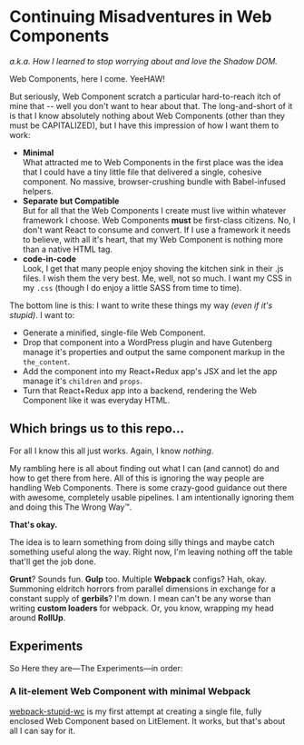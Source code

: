 # Continuing Misadventures in Web Components 
*a.k.a. How I learned to stop worrying about and love the Shadow DOM.*

Web Components, here I come. YeeHAW! 

But seriously, Web Component scratch a particular hard-to-reach itch of mine that -- well you don't 
want to hear about that. The long-and-short of it is that I know absolutely nothing about 
Web Components (other than they must be CAPITALIZED), but I have this impression of how I want them 
to work:

- **Minimal**<br>What attracted me to Web Components in the first place was the idea
 that I could have a tiny little file that delivered a single, cohesive component. 
 No massive, browser-crushing bundle with Babel-infused helpers.
- **Separate but Compatible**<br>But for all that the Web Components I create must live 
 within whatever framework I choose. Web Components **must** be first-class citizens. No, I 
 don't want React to consume and convert.  If I use a framework it needs to believe, 
 with all it's heart, that my Web Component is nothing more than a native HTML tag. 
- **code-in-code**<br>Look, I get that many people enjoy shoving the kitchen sink in their
.js files. I wish them the very best. 
Me, well, not so much. I want my CSS in my `.css` (though I do enjoy a little SASS from
time to time).

The bottom line is this: I want to write these things my way _(even if it's stupid)_. 
I want to: 

- Generate a minified, single-file Web Component.
- Drop that component into a WordPress plugin and have Gutenberg manage it's properties and 
output the same component markup in the `the_content`.
- Add the component into my React+Redux app's JSX and let the app manage it's 
`children` and `props`. 
- Turn that React+Redux app into a backend, rendering the Web Component like it was everyday HTML.

## Which brings us to this repo...

For all I know this all just works. Again, I know _nothing_. 

My rambling here is all about finding out what I can (and cannot) do and how to get there from here. 
All of this is ignoring the way people are handling Web Components. There is some crazy-good guidance 
out there with awesome, completely usable pipelines. 
I am intentionally ignoring them and doing this The Wrong Way™.

**That's okay.** 

The idea is to learn something from doing silly things and maybe catch something useful
along the way. Right now, I'm leaving nothing off the table that'll get the job done.
 
**Grunt**? Sounds fun. **Gulp** too. Multiple **Webpack** configs? Hah, okay. 
Summoning eldritch horrors from parallel dimensions in exchange for a constant supply 
of **gerbils**? I'm down. I mean can't be any worse than writing **custom loaders** for webpack. 
Or, you know, wrapping my head around **RollUp**. 

## Experiments

So Here they are&mdash;The Experiments&mdash;in order:

### A lit-element Web Component with minimal Webpack
 [webpack-stupid-wc](https://github.com/aut0poietic/ia-wc-pipleline/tree/master/webpack-stupid-wc) is my first attempt at creating a single file, fully enclosed 
 Web Component based on LitElement. It works, but that's about all I can say for it.


